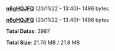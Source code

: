 [**n6gHQJFQ**](/data/n6gHQJFQ.txt) (20/11/22 - 13:40)- 1496 bytes

[**n6gHQJFQ**](/data/n6gHQJFQ.txt) (20/11/22 - 13:40)- 1496 bytes

**Total Datas**: 3987

**Total Size**: 21.76 MB / 21.8 MB